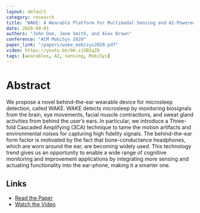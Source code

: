 ```yaml
---
layout: default
category: research
title: "WAKE: A Wearable Platform for Multimodal Sensing and AI-Powered Analytics"
date: 2020-09-01
authors: "John Doe, Jane Smith, and Alex Brown"
conference: "ACM MobiSys 2020"
paper_link: "/papers/wake_mobisys2020.pdf"
video: https://youtu.be/6K-zi5BIqZ0
tags: [wearables, AI, sensing, MobiSys]
---
```


# Abstract
We propose a novel behind-the-ear wearable device for microsleep detection, called WAKE. WAKE detects microsleep by monitoring biosignals from the brain, eye movements, facial muscle contractions, and sweat gland activities from behind the user’s ears. In particular, we introduce a Three-fold Cascaded Amplifying (3CA) technique to tame the motion artifacts and environmental noises for capturing high fidelity signals. The behind-the-ear form factor is motivated by the fact that bone-conductance headphones, which are worn around the ear, are becoming widely used. This technology trend gives us an opportunity to enable a wide range of cognitive monitoring and improvement applications by integrating more sensing and actuating functionality into the ear-phone, making it a smarter one.

## Links
- [Read the Paper](https://dl.acm.org/doi/10.1145/3386901.3389032)
- [Watch the Video](https://youtu.be/6K-zi5BIqZ0)